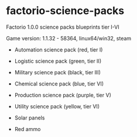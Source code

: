 # factorio-science-packs
Factorio 1.0.0 science packs blueprints tier I-VI

Game version: 1.1.32 - 58364, linux64/win32, steam

* Automation science pack (red, tier I)
* Logistic science pack (green, tier II)
* Military science pack (black, tier III)
* Chemical science pack (blue, tier VI)
* Production science pack (purple, tier V)
* Utility science pack (yellow, tier VI)

* Solar panels
* Red ammo
